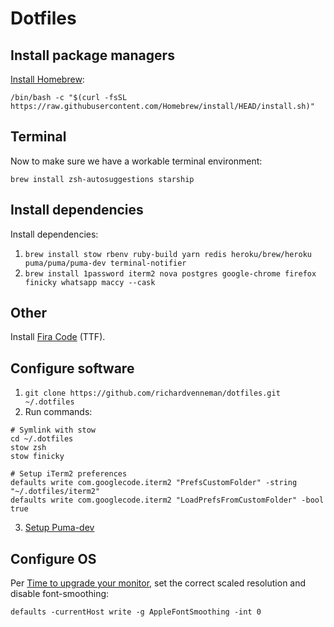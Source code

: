 # Dotfiles

## Install package managers
[Install Homebrew](https://brew.sh):

```shell
/bin/bash -c "$(curl -fsSL https://raw.githubusercontent.com/Homebrew/install/HEAD/install.sh)"
```

## Terminal
Now to make sure we have a workable terminal environment:

```shell
brew install zsh-autosuggestions starship
```

## Install dependencies
Install dependencies:

1. `brew install stow rbenv ruby-build yarn redis heroku/brew/heroku puma/puma/puma-dev terminal-notifier`
2. `brew install 1password iterm2 nova postgres google-chrome firefox finicky whatsapp maccy --cask`

## Other

Install [Fira Code](https://github.com/tonsky/FiraCode) (TTF).

## Configure software

1. `git clone https://github.com/richardvenneman/dotfiles.git ~/.dotfiles`
2. Run commands:

```shell
# Symlink with stow
cd ~/.dotfiles
stow zsh
stow finicky

# Setup iTerm2 preferences
defaults write com.googlecode.iterm2 "PrefsCustomFolder" -string "~/.dotfiles/iterm2"
defaults write com.googlecode.iterm2 "LoadPrefsFromCustomFolder" -bool true
```

3. [Setup Puma-dev](https://github.com/puma/puma-dev#install)

## Configure OS

Per [Time to upgrade your monitor](https://tonsky.me/blog/monitors/), set the correct scaled resolution and disable font-smoothing:
```shell
defaults -currentHost write -g AppleFontSmoothing -int 0
```
